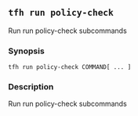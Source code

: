 ## `tfh run policy-check`

Run run policy-check subcommands

### Synopsis

    tfh run policy-check COMMAND[ ... ]

### Description

Run run policy-check subcommands


